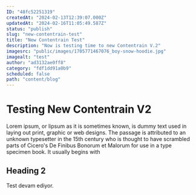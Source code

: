 ```yaml
---
ID: "48fc52251319"
createdAt: "2024-02-13T12:39:07.000Z"
updatedAt: "2024-02-16T11:05:49.587Z"
status: "publish"
slug: "new-contentrain-test"
title: "New Contentrain Test"
description: "Now is testing time to new Contentrain V.2"
imagesrc: "public/images/1705771467076_boy-snow-hoodie.jpg"
imagealt: "test"
author: "ad3132ae0ff8"
category: "fdf1dd91a0b9"
scheduled: false
path: "content/blog"
---
```

# Testing New Contentrain V2

Lorem ipsum, or lipsum as it is sometimes known, is dummy text used in laying out print, graphic or web designs. The passage is attributed to an unknown typesetter in the 15th century who is thought to have scrambled parts of Cicero's De Finibus Bonorum et Malorum for use in a type specimen book. It usually begins with

## Heading 2

Test devam ediyor.
